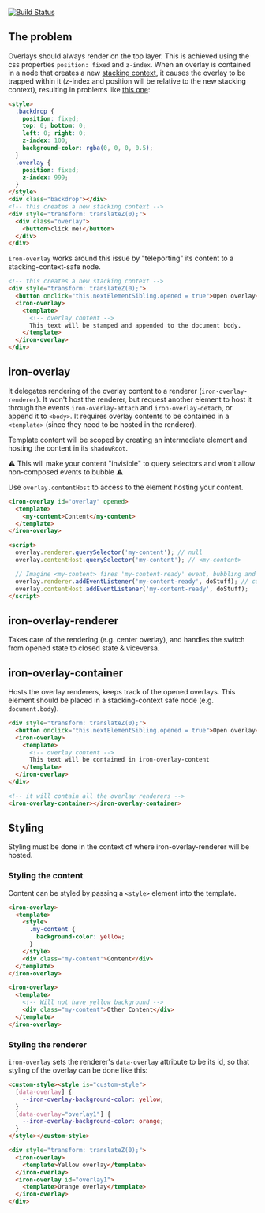 [![Build Status](https://travis-ci.org/PolymerLabs/iron-overlay.svg?branch=master)](https://travis-ci.org/PolymerLabs/iron-overlay)

## The problem

Overlays should always render on the top layer. This is achieved using the css
properties `position: fixed` and `z-index`. When an overlay is contained in a node
that creates a new [stacking context](https://developer.mozilla.org/en-US/docs/Web/CSS/CSS_Positioning/Understanding_z_index/The_stacking_context),
it causes the overlay to be trapped within it (z-index and position will be relative to
the new stacking context), resulting in problems like [this one](http://jsbin.com/kuboqa/1/edit?html,output):

```html
<style>
  .backdrop {
    position: fixed;
    top: 0; bottom: 0;
    left: 0; right: 0;
    z-index: 100;
    background-color: rgba(0, 0, 0, 0.5);
  }
  .overlay {
    position: fixed;
    z-index: 999;
  }
</style>
<div class="backdrop"></div>
<!-- this creates a new stacking context -->
<div style="transform: translateZ(0);">
  <div class="overlay">
    <button>click me!</button>
  </div>
</div>
```

`iron-overlay` works around this issue by "teleporting" its content to a
stacking-context-safe node.

```html
<!-- this creates a new stacking context -->
<div style="transform: translateZ(0);">
  <button onclick="this.nextElementSibling.opened = true">Open overlay</button>
  <iron-overlay>
    <template>
      <!-- overlay content -->
      This text will be stamped and appended to the document body.
    </template>
  </iron-overlay>
</div>
```

## iron-overlay

It delegates rendering of the overlay content to a renderer (`iron-overlay-renderer`).
It won't host the renderer, but request another element to host it through the
events `iron-overlay-attach` and `iron-overlay-detach`, or append it to `<body>`.
It requires overlay contents to be contained in a `<template>` (since they need
to be hosted in the renderer).

Template content will be scoped by creating an intermediate element and hosting
the content in its `shadowRoot`. 

⚠️ This will make your content "invisible" to query selectors and won't allow non-composed events to bubble ⚠️ ️

Use `overlay.contentHost` to access to the element hosting your content.

```html
<iron-overlay id="overlay" opened>
  <template>
    <my-content>Content</my-content>
  </template>
</iron-overlay>

<script>
  overlay.renderer.querySelector('my-content'); // null
  overlay.contentHost.querySelector('my-content'); // <my-content>

  // Imagine <my-content> fires 'my-content-ready' event, bubbling and non-composed
  overlay.renderer.addEventListener('my-content-ready', doStuff); // callback never invoked
  overlay.contentHost.addEventListener('my-content-ready', doStuff);
</script>
```

## iron-overlay-renderer

Takes care of the rendering (e.g. center overlay), and handles the switch from
opened state to closed state & viceversa.

## iron-overlay-container

Hosts the overlay renderers, keeps track of the opened overlays. This element should 
be placed in a stacking-context safe node (e.g. `document.body`).

```html
<div style="transform: translateZ(0);">
  <button onclick="this.nextElementSibling.opened = true">Open overlay</button>
  <iron-overlay>
    <template>
      <!-- overlay content -->
      This text will be contained in iron-overlay-content
    </template>
  </iron-overlay>
</div>

<!-- it will contain all the overlay renderers -->
<iron-overlay-container></iron-overlay-container>
```

## Styling

Styling must be done in the context of where iron-overlay-renderer will be hosted.

### Styling the content

Content can be styled by passing a `<style>` element into the template.

```html
<iron-overlay>
  <template>
    <style>
      .my-content {
        background-color: yellow;
      }
    </style>
    <div class="my-content">Content</div>
  </template>
</iron-overlay>

<iron-overlay>
  <template>
    <!-- Will not have yellow background -->
    <div class="my-content">Other Content</div>
  </template>
</iron-overlay>
```

### Styling the renderer

`iron-overlay` sets the renderer's `data-overlay` attribute to be its id, so
that styling of the overlay can be done like this:

```html
<custom-style><style is="custom-style">
  [data-overlay] {  
    --iron-overlay-background-color: yellow;
  }
  [data-overlay="overlay1"] {
    --iron-overlay-background-color: orange;
  }
</style></custom-style>

<div style="transform: translateZ(0);">
  <iron-overlay>
    <template>Yellow overlay</template>
  </iron-overlay>
  <iron-overlay id="overlay1">
    <template>Orange overlay</template>
  </iron-overlay>
</div>
```
